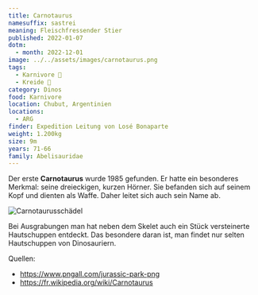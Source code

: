 ```yaml
---
title: Carnotaurus
namesuffix: sastrei
meaning: Fleischfressender Stier
published: 2022-01-07
dotm:
  - month: 2022-12-01
image: ../../assets/images/carnotaurus.png
tags:
  - Karnivore 🥩
  - Kreide 🦴
category: Dinos
food: Karnivore
location: Chubut, Argentinien
locations:
  - ARG
finder: Expedition Leitung von Losé Bonaparte
weight: 1.200kg
size: 9m
years: 71-66
family: Abelisauridae
---
```

Der erste **Carnotaurus** wurde 1985 gefunden. Er hatte ein besonderes Merkmal: seine dreieckigen, kurzen Hörner. Sie befanden sich auf seinem Kopf und dienten als Waffe. Daher leitet sich auch sein Name ab.

![Carnotaurusschädel](../../assets/images/carnotaurus-schädel.jpg)

Bei Ausgrabungen man hat neben dem Skelet auch ein Stück versteinerte Hautschuppen entdeckt. Das besondere daran ist, man findet nur selten Hautschuppen von Dinosauriern.

Quellen:

* <https://www.pngall.com/jurassic-park-png>
* <https://fr.wikipedia.org/wiki/Carnotaurus>

